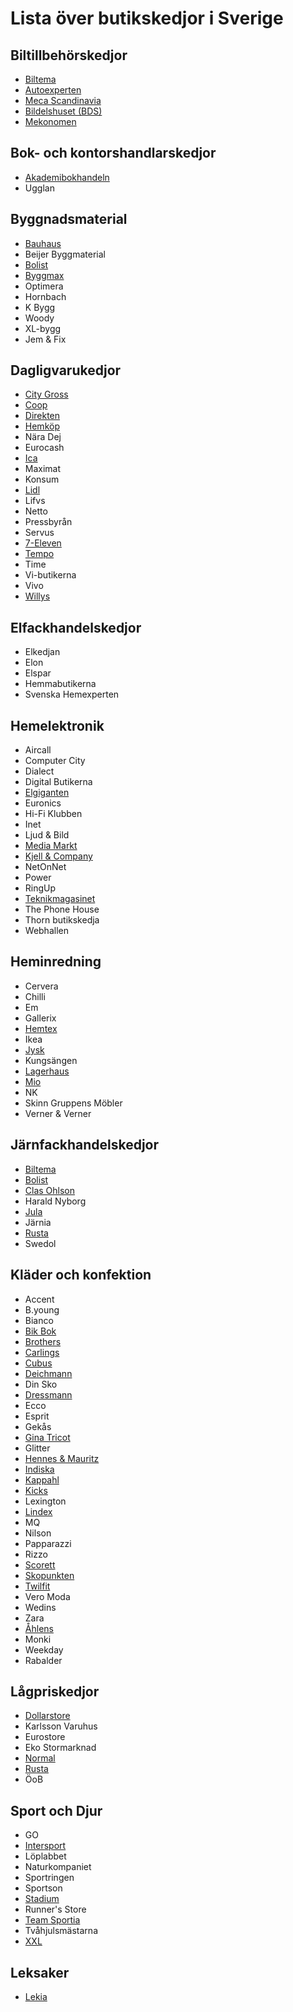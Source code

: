# Lista över butikskedjor i Sverige



## Biltillbehörskedjor

- [Biltema](./biltema.yaml)
- [Autoexperten](./autoexperten.yaml)
- [Meca Scandinavia](./meca-bilservice.yaml)
- [Bildelshuset (BDS)](./bds.yaml)
- [Mekonomen](./mekonomen.yaml)



## Bok- och kontorshandlarskedjor

- [Akademibokhandeln](./akademibokhandeln.yaml)
- Ugglan



## Byggnadsmaterial

- [Bauhaus](./bauhaus.yaml)
- Beijer Byggmaterial
- [Bolist](./bolist.yaml)
- [Byggmax](./byggmax.yaml)
- Optimera
- Hornbach
- K Bygg
- Woody
- XL-bygg
- Jem & Fix



## Dagligvarukedjor

- [City Gross](./citygross.yaml)
- [Coop](./coop.yaml)
- [Direkten](./direkten.yaml)
- [Hemköp](./hemköp.yaml)
- Nära Dej
- Eurocash
- [Ica](./ica.yaml)
- Maximat
- Konsum
- [Lidl](./lidl.yaml)
- Lifvs
- Netto
- Pressbyrån
- Servus
- [7-Eleven](./seven-eleven.yaml)
- [Tempo](./tempo.yaml)
- Time
- Vi-butikerna
- Vivo
- [Willys](./willys.yaml)





## Elfackhandelskedjor

- Elkedjan
- Elon
- Elspar
- Hemmabutikerna
- Svenska Hemexperten



## Hemelektronik

- Aircall
- Computer City
- Dialect
- Digital Butikerna
- [Elgiganten](./elgiganten.yaml)
- Euronics
- Hi-Fi Klubben
- Inet
- Ljud & Bild
- [Media Markt](./mediamarkt.yaml)
- [Kjell & Company](./kjelloco.yaml)
- NetOnNet
- Power
- RingUp
- [Teknikmagasinet](./teknikmagasinet.yaml)
- The Phone House
- Thorn butikskedja
- Webhallen



## Heminredning

- Cervera
- Chilli
- Em
- Gallerix
- [Hemtex](./hemtex.yaml)
- Ikea
- [Jysk](./jysk.yaml)
- Kungsängen
- [Lagerhaus](./lagerhaus.yaml)
- [Mio](./mio-möbler.yaml)
- NK
- Skinn Gruppens Möbler
- Verner & Verner



## Järnfackhandelskedjor

- [Biltema](./biltema.yaml)
- [Bolist](./bolist.yaml)
- [Clas Ohlson](./clas-ohlson.yaml)
- Harald Nyborg
- [Jula](./jula.yaml)
- Järnia
- [Rusta](./rusta.yaml)
- Swedol



## Kläder och konfektion

- Accent
- B.young
- Bianco
- [Bik Bok](./bikbok.yaml)
- [Brothers](./brothers.yaml)
- [Carlings](./carlings.yaml)
- [Cubus](./cubus.yaml)
- [Deichmann](./deichmann.yaml)
- Din Sko
- [Dressmann](./dressmann.yaml)
- Ecco
- Esprit
- Gekås
- [Gina Tricot](./ginatricot.yaml)
- Glitter
- [Hennes & Mauritz](./hm.yaml)
- [Indiska](./indiska.yaml)
- [Kappahl](./kappahl.yaml)
- [Kicks](./kicks.yaml)
- Lexington
- [Lindex](./lindex.yaml)
- MQ
- Nilson
- Papparazzi
- Rizzo
- [Scorett](./scorett.yaml)
- [Skopunkten](./skopunkten.yaml)
- [Twilfit](./twilfit-by-change.yaml)
- Vero Moda
- Wedins
- Zara
- [Åhlens](./ahlens.yaml)
- Monki
- Weekday
- Rabalder



## Lågpriskedjor

- [Dollarstore](./dollarstore.yaml)
- Karlsson Varuhus
- Eurostore
- Eko Stormarknad
- [Normal](./normal.yaml)
- [Rusta](./rusta.yaml)
- ÖoB





## Sport och Djur

- GO
- [Intersport](./intersport.yaml)
- Löplabbet
- Naturkompaniet
- Sportringen
- Sportson
- [Stadium](./stadium.yaml)
- Runner's Store
- [Team Sportia](./team-sportia.yaml)
- Tvåhjulsmästarna
- [XXL](./xxl.yaml)



## Leksaker

- [Lekia](./lekia.yaml)
